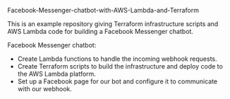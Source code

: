
Facebook-Messenger-chatbot-with-AWS-Lambda-and-Terraform

This is an example repository giving Terraform infrastructure scripts and AWS Lambda code for building a Facebook Messenger chatbot.


Facebook Messenger chatbot:

- Create Lambda functions to handle the incoming webhook requests.
- Create Terraform scripts to build the infrastructure and deploy code to the AWS Lambda platform.
- Set up a Facebook page for our bot and configure it to communicate with our webhook.
